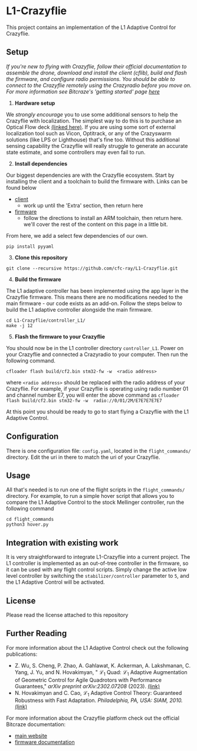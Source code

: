 # L1-Crazyflie

This project contains an implementation of the L1 Adaptive Control for Crazyflie.

## Setup

*If you're new to flying with Crazyflie, follow their official documentation to assemble the drone, download and install the client (cflib), build and flash the firmware, and configure radio permissions. You should be able to connect to the Crazyflie remotely using the Crazyradio before you move on. For more information see Bitcraze's 'getting started' page [here](https://www.bitcraze.io/documentation/tutorials/getting-started-with-crazyflie-2-x/)* 

1. **Hardware setup**

We *strongly encourage* you to use some additional sensors to help the Crazyflie with localization. The simplest way to do this is to purchase an Optical Flow deck [(linked here)](https://store.bitcraze.io/collections/decks/products/flow-deck-v2). If you are using some sort of external localization tool such as Vicon, Optitrack, or any of the Crazyswarm solutions (like LPS or Lighthouse) that's fine too. Without this additional sensing capability the Crazyflie will really struggle to generate an accurate state estimate, and some controllers may even fail to run.

2. **Install dependencies**

Our biggest dependencies are with the Crazyflie ecosystem. Start by installing the client and a toolchain to build the firmware with. Links can be found below
- [client](https://www.bitcraze.io/documentation/repository/crazyflie-clients-python/master/installation/install/)
    - work up until the 'Extra' section, then return here
- [firmware](https://www.bitcraze.io/documentation/repository/crazyflie-firmware/master/building-and-flashing/build/)
    - follow the directions to install an ARM toolchain, then return here. we'll cover the rest of the content on this page in a little bit.

From here, we add a select few dependencies of our own.
```
pip install pyyaml
```

3. **Clone this repository**
```
git clone --recursive https://github.com/cfc-ray/L1-Crazyflie.git
```

4. **Build the firmware**

The L1 adaptive controller has been implemented using the app layer in the Crazyflie firmware. This means there are no modifications needed to the main firmware - our code exists as an add-on. Follow the steps below to build the L1 adaptive controller alongside the main firmware.
```
cd L1-Crazyflie/controller_L1/
make -j 12
```

5. **Flash the firmware to your Crazyflie**

You should now be in the L1 controller directory ```controller_L1```. Power on your Crazyflie and connected a Crazyradio to your computer. Then run the following command.
```
cfloader flash build/cf2.bin stm32-fw -w  <radio address>
```
where ```<radio address>``` should be replaced with the radio address of your Crazyflie. For example, if your Crazyflie is operating using radio number 01 and channel number E7, you will enter the above command as ```cfloader flash build/cf2.bin stm32-fw -w  radio://0/01/2M/E7E7E7E7E7```

At this point you should be ready to go to start flying a Crazyflie with the L1 Adaptive Control.

## Configuration

There is one configuration file: ```config.yaml```, located in the ```flight_commands/``` directory. Edit the uri in there to match the uri of your Crazyflie.

## Usage

All that's needed is to run one of the flight scripts in the ```flight_commands/``` directory. For example, to run a simple hover script that allows you to compare the L1 Adaptive Control to the stock Mellinger controller, run the following command
```
cd flight_commands
python3 hover.py
```

## Integration with existing work

It is very straightforward to integrate L1-Crazyflie into a current project. The L1 controller is implemented as an out-of-tree controller in the firmware, so it can be used with any flight control scripts. Simply change the active low level controller by switching the ```stabilizer/controller``` parameter to ```5```, and the L1 Adaptive Control will be activated.

## License
Please read the license attached to this repository

## Further Reading
For more information about the L1 Adaptive Control check out the following publications:
- Z. Wu, S. Cheng, P. Zhao, A. Gahlawat, K. Ackerman, A. Lakshmanan, C. Yang, J. Yu, and N. Hovakimyan, " $\mathcal{L}_1$ Quad: $\mathcal{L}_1$ Adaptive Augmentation of Geometric Control for Agile Quadrotors with Performance Guarantees," *arXiv preprint arXiv:2302.07208* (2023). [(link)](https://arxiv.org/abs/2302.07208)
- N. Hovakimyan and C. Cao, $\mathcal{L}_1$ Adaptive Control Theory: Guaranteed Robustness with Fast Adaptation. *Philadelphia, PA, USA: SIAM, 2010.* [(link)](https://my.siam.org/Store/Product/viewproduct/?ProductId=1485)

For more information about the Crazyflie platform check out the official Bitcraze documentation:
- [main website](https://www.bitcraze.io/)
- [firmware documentation](https://www.bitcraze.io/documentation/repository/crazyflie-firmware/master/)
